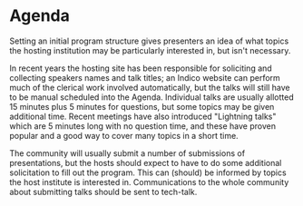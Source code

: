Agenda
======

Setting an initial program structure gives presenters an idea of what
topics the hosting institution may be particularly interested in, but
isn't necessary.

In recent years the hosting site has been responsible for soliciting and
collecting speakers names and talk titles; an Indico website can perform
much of the clerical work involved automatically, but the talks will
still have to be manual scheduled into the Agenda. Individual talks are
usually allotted 15 minutes plus 5 minutes for questions, but some
topics may be given additional time. Recent meetings have also
introduced "Lightning talks" which are 5 minutes long with no question
time, and these have proven popular and a good way to cover many topics
in a short time.

The community will usually submit a number of submissions of
presentations, but the hosts should expect to have to do some additional
solicitation to fill out the program. This can (should) be informed by
topics the host institute is interested in. Communications to the whole
community about submitting talks should be sent to tech-talk.
